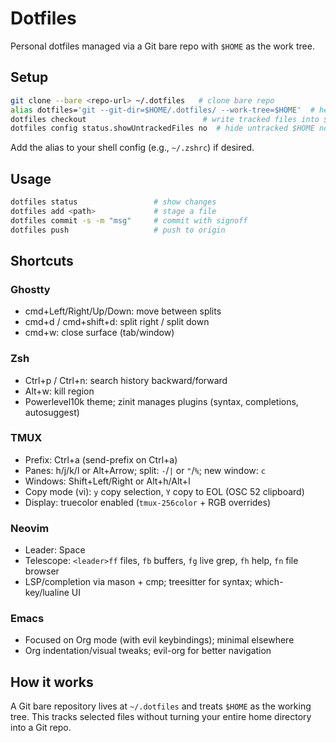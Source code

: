 # Dotfiles

Personal dotfiles managed via a Git bare repo with `$HOME` as the work tree.

## Setup

```bash
git clone --bare <repo-url> ~/.dotfiles   # clone bare repo
alias dotfiles='git --git-dir=$HOME/.dotfiles/ --work-tree=$HOME'  # helper alias
dotfiles checkout                          # write tracked files into $HOME
dotfiles config status.showUntrackedFiles no  # hide untracked $HOME noise
```

Add the alias to your shell config (e.g., `~/.zshrc`) if desired.

## Usage

```bash
dotfiles status                 # show changes
dotfiles add <path>             # stage a file
dotfiles commit -s -m "msg"     # commit with signoff
dotfiles push                   # push to origin
```

## Shortcuts

### Ghostty
- cmd+Left/Right/Up/Down: move between splits
- cmd+d / cmd+shift+d: split right / split down
- cmd+w: close surface (tab/window)

### Zsh
- Ctrl+p / Ctrl+n: search history backward/forward
- Alt+w: kill region
- Powerlevel10k theme; zinit manages plugins (syntax, completions, autosuggest)

### TMUX
- Prefix: Ctrl+a (send-prefix on Ctrl+a)
- Panes: h/j/k/l or Alt+Arrow; split: `-`/`|` or `"`/`%`; new window: `c`
- Windows: Shift+Left/Right or Alt+h/Alt+l
- Copy mode (vi): `y` copy selection, `Y` copy to EOL (OSC 52 clipboard)
- Display: truecolor enabled (`tmux-256color` + RGB overrides)

### Neovim
- Leader: Space
- Telescope: `<leader>ff` files, `fb` buffers, `fg` live grep, `fh` help, `fn` file browser
- LSP/completion via mason + cmp; treesitter for syntax; which-key/lualine UI

### Emacs
- Focused on Org mode (with evil keybindings); minimal elsewhere
- Org indentation/visual tweaks; evil-org for better navigation

## How it works

A Git bare repository lives at `~/.dotfiles` and treats `$HOME` as the working tree. This tracks selected files without turning your entire home directory into a Git repo.

